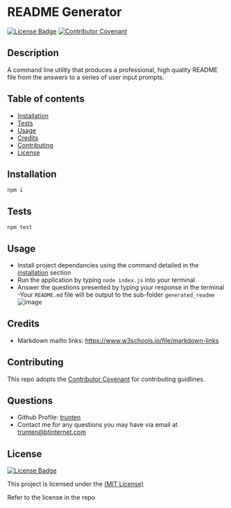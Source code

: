 # README Generator

[![License Badge](https://img.shields.io/badge/License-MIT-green.svg)](https://choosealicense.com/licenses/mit/)
[![Contributor Covenant](https://img.shields.io/badge/Contributor%20Covenant-2.1-4baaaa.svg)](https://www.contributor-covenant.org/version/2/1/code_of_conduct/)

## Description
A command line utility that produces a professional, high quality README file from the answers to a series of user input prompts.

## Table of contents
- [Installation](#installation)
- [Tests](#tests)
- [Usage](#usage)
- [Credits](#credits)
- [Contributing](#contributing)
- [License](#license)

## Installation
```npm i```

## Tests
```npm test```

## Usage
- Install project dependancies using the command detailed in the [installation](#installation) section
- Run the application by typing <code>node index.js</code> into your terminal
- Answer the questions presented by typing your response in the terminal
-Your <code>README.md</code> file will be output to the sub-folder <code>generated_readme</code> 
![image](./assets/images/app-screenshot.png)

## Credits
- Markdown mailto links: https://www.w3schools.io/file/markdown-links

## Contributing
This repo adopts the [Contributor Covenant](https://www.contributor-covenant.org/version/2/1/code_of_conduct/) for contributing guidlines.

## Questions
- Github Profile: [trunten](https://github.com/trunten)
- Contact me for any questions you may have via email at [trunten@btinternet.com](mailto:trunten@btinternet.com)

## License
[![License Badge](https://img.shields.io/badge/License-MIT-green.svg)](https://choosealicense.com/licenses/mit/)

This project is licensed under the [(MIT License)](https://choosealicense.com/licenses/mit/) 

Refer to the license in the repo